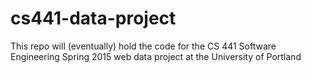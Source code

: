 # cs441-data-project
This repo will (eventually) hold the code for the CS 441 Software Engineering Spring 2015 web data project at the University of Portland
